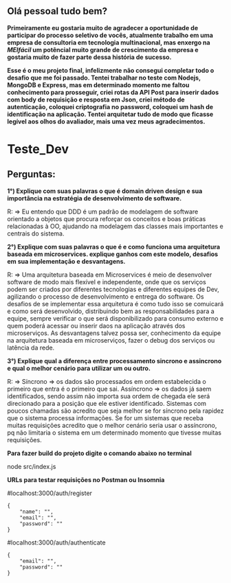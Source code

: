 ## Olá pessoal tudo bem?

**Primeiramente eu gostaria muito de agradecer a oportunidade de participar do processo seletivo de vocês, atualmente trabalho em uma empresa de consultoria em tecnologia multinacional, mas enxergo na _MEIfácil_ um potêncial muito grande de crescimento da empresa e gostaria muito de fazer parte dessa história de sucesso.**

**Esse é o meu projeto final, infelizmente não consegui completar todo o desafio que me foi passado.
Tentei trabalhar no teste com Nodejs, MongoDB e Express, mas em determinado momento me faltou conhecimento para prosseguir, criei rotas da API Post para inserir dados com body de requisição e resposta em Json, criei método de autenticação, coloquei criptografia no password, coloquei um hash de identificação na aplicação.
Tentei arquitetar tudo de modo que ficasse legível aos olhos do avaliador, mais uma vez meus agradecimentos.**





# Teste_Dev


## Perguntas:


**1°) Explique com suas palavras o que é domain driven design e sua importância na estratégia de desenvolvimento de software.**

R: =>  Eu entendo que DDD é um padrão de modelagem de software orientado a objetos que procura reforçar os conceitos e boas práticas relacionadas à OO, ajudando na modelagem das classes mais importantes e centrais do sistema.



**2°) Explique com suas palavras o que é e como funciona uma arquitetura baseada em microservices. explique ganhos com este modelo, desafios em sua implementação e desvantagens.**

R: => Uma arquitetura baseada em Microservices é meio de desenvolver software de modo mais flexível e independente, onde que os serviços podem ser criados por diferentes tecnologias e diferentes equipes de Dev, agilizando o processo de desenvolvimento e entrega do software.
Os desafios de se implementar essa arquitetura é como tudo isso se comuicará e como será desenvolvido, distribuindo bem as responsabilidades para a equipe, sempre verificar o que será disponibilizado para consumo externo e quem poderá acessar ou inserir daos na aplicação através dos microserviços.
As desvantagens talvez possa ser, conhecimento da equipe na arquitetura baseada em microserviços, fazer o debug dos serviços ou latência da rede.



**3°) Explique qual a diferença entre processamento sincrono e assincrono e qual o melhor cenário para utilizar um ou outro.**

R: => Síncrono => os dados são processados em ordem estabelecida o primeiro que entra é o primeiro que sai.
   Assíncrono => os dados já saem identificados, sendo assim não importa sua ordem de chegada ele será direcionado para a posição que ele estiver identificado.
   Sistemas com poucos chamadas são acredito que seja melhor se for síncrono pela rapidez que o sistema processa informações.
   Se for um sistemas que receba muitas requisições acredito que o melhor cenário seria usar o assíncrono, pq não limitaria o sistema em um determinado momento que tivesse muitas requisições.
   
   
**Para fazer build do projeto digite o comando abaixo no terminal**

node src/index.js

**URLs para testar requisições no Postman ou Insomnia**

#localhost:3000/auth/register
```
{
	"name": "",
	"email": "",
	"password": ""
}
```
#localhost:3000/auth/authenticate
```
{
	"email": "",
	"password": ""
}
```
